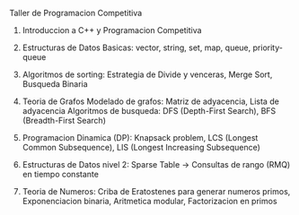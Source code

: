   Taller de Programacion Competitiva

 1. Introduccion a C++ y Programacion Competitiva

 2. Estructuras de Datos Basicas: vector, string, set, map, queue, priority-queue

 3. Algoritmos de sorting: Estrategia de Divide y venceras, Merge Sort, Busqueda Binaria

 4. Teoria de Grafos Modelado de grafos: Matriz de adyacencia, Lista de adyacencia
    Algoritmos de busqueda: DFS (Depth-First Search), BFS (Breadth-First Search)

 5. Programacion Dinamica (DP): Knapsack problem, LCS (Longest Common Subsequence),
                                LIS (Longest Increasing Subsequence)

6. Estructuras de Datos nivel 2: Sparse Table -> Consultas de rango (RMQ) en tiempo constante

7. Teoria de Numeros: Criba de Eratostenes para generar numeros primos, Exponenciacion binaria,
                      Aritmetica modular, Factorizacion en primos
